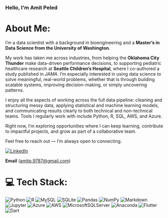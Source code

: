 ### Hello, I'm **Amit Peled**

# About Me:

I’m a data scientist with a background in bioengineering and a **Master’s in Data Science from the University of Washington**.

My work has taken me across industries, from helping the **Oklahoma City Thunder** make data-driven performance decisions, to supporting pediatric healthcare research at **Seattle Children’s Hospital**, where I co-authored a study published in *JAMA*. I’m especially interested in using data science to solve meaningful, real-world problems, whether that is through building scalable systems, improving decision-making, or simply uncovering patterns.

I enjoy all the aspects of working across the full data pipeline: cleaning and structuring messy data, applying statistical and machine learning models, and communicating results clearly to both technical and non-technical teams. Tools I regularly work with include Python, R, SQL, AWS, and Azure.

Right now, I’m exploring opportunities where I can keep learning, contribute to impactful projects, and grow as part of a collaborative team.

Feel free to reach out — I’m always open to connecting.

[![LinkedIn](https://img.shields.io/badge/LinkedIn-0077B5?style=for-the-badge&logo=linkedin&logoColor=white)](https://linkedin.com/in/amit-peled) 

**Email** (amitp.9787@gmail.com)


# 💻 Tech Stack:
![Python](https://img.shields.io/badge/python-3670A0?style=for-the-badge&logo=python&logoColor=ffdd54) 
![R](https://img.shields.io/badge/r-%23276DC3.svg?style=for-the-badge&logo=r&logoColor=white) 
![MySQL](https://img.shields.io/badge/mysql-%2300f.svg?style=for-the-badge&logo=mysql&logoColor=white) 
![SQLite](https://img.shields.io/badge/sqlite-%2307405e.svg?style=for-the-badge&logo=sqlite&logoColor=white) 
![Pandas](https://img.shields.io/badge/Pandas-2C2D72?style=for-the-badge&logo=pandas&logoColor=white)
![NumPy](https://img.shields.io/badge/Numpy-777BB4?style=for-the-badge&logo=numpy&logoColor=white)
![Markdown](https://img.shields.io/badge/Markdown-000000?style=for-the-badge&logo=markdown&logoColor=white) 
![Jupyter](https://img.shields.io/badge/Jupyter-F37626.svg?&style=for-the-badge&logo=Jupyter&logoColor=white)
![Azure](https://img.shields.io/badge/azure-%230072C6.svg?style=for-the-badge&logo=azure-devops&logoColor=white) 
![AWS](https://img.shields.io/badge/AWS-%23FF9900.svg?style=for-the-badge&logo=amazon-aws&logoColor=white) 
![MicrosoftSQLServer](https://img.shields.io/badge/Microsoft%20SQL%20Sever-CC2927?style=for-the-badge&logo=microsoft%20sql%20server&logoColor=white)
![Anaconda](https://img.shields.io/badge/Anaconda-%2344A833.svg?style=for-the-badge&logo=anaconda&logoColor=white) 
![Flutter](https://img.shields.io/badge/Flutter-%2302569B.svg?style=for-the-badge&logo=Flutter&logoColor=white) 
![Dart](https://img.shields.io/badge/dart-%230175C2.svg?style=for-the-badge&logo=dart&logoColor=white) 



